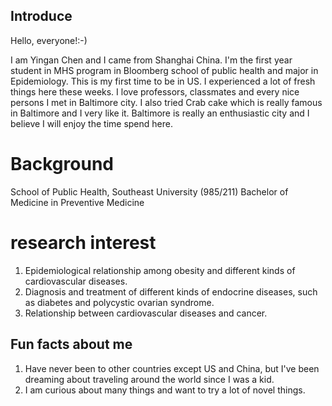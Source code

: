 ## Introduce
Hello, everyone!:-)

I am Yingan Chen and I came from Shanghai China. I'm the first year student in MHS program in Bloomberg school of public health and major in Epidemiology. This is my first time to be in US. I experienced a lot of fresh things here these weeks. I love professors, classmates and every nice persons I met in Baltimore city. I also tried Crab cake which is really famous in Baltimore and I very like it. Baltimore is really an enthusiastic city and I believe I will enjoy the time spend here.

# Background
School of Public Health, Southeast University (985/211) Bachelor of Medicine in Preventive Medicine

# research interest
1. Epidemiological relationship among obesity and different kinds of cardiovascular diseases.
2. Diagnosis and treatment of different kinds of endocrine diseases, such as diabetes and polycystic ovarian syndrome.
3. Relationship between cardiovascular diseases and cancer.

## Fun facts about me
1. Have never been to other countries except US and China, but I've been dreaming about traveling around the world since I was a kid.
2. I am curious about many things and want to try a lot of novel things.
